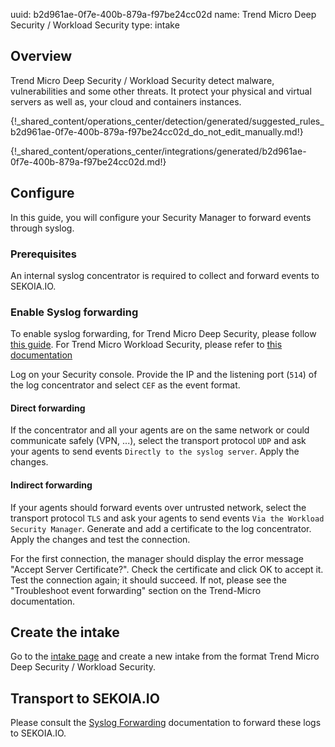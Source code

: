 uuid: b2d961ae-0f7e-400b-879a-f97be24cc02d
name: Trend Micro Deep Security / Workload Security
type: intake

## Overview

Trend Micro Deep Security / Workload Security detect malware, vulnerabilities and some other threats.
It protect your physical and virtual servers as well as, your cloud and containers instances.

{!_shared_content/operations_center/detection/generated/suggested_rules_b2d961ae-0f7e-400b-879a-f97be24cc02d_do_not_edit_manually.md!}

{!_shared_content/operations_center/integrations/generated/b2d961ae-0f7e-400b-879a-f97be24cc02d.md!}

## Configure

In this guide, you will configure your Security Manager to forward events through syslog.

### Prerequisites

An internal syslog concentrator is required to collect and forward events to SEKOIA.IO.

### Enable Syslog forwarding

To enable syslog forwarding, for Trend Micro Deep Security, please follow [this guide](https://help.deepsecurity.trendmicro.com/20_0/on-premise/event-syslog.html).
For Trend Micro Workload Security, please refer to [this documentation](https://cloudone.trendmicro.com/docs/workload-security/event-syslog/)

Log on your Security console. Provide the IP and the listening port (`514`) of the log concentrator and select `CEF` as the event format.

#### Direct forwarding

If the concentrator and all your agents are on the same network or could communicate safely (VPN, ...),
select the transport protocol `UDP` and ask your agents to send events `Directly to the syslog server`. 
Apply the changes.

#### Indirect forwarding

If your agents should forward events over untrusted network,
select the transport protocol `TLS` and ask your agents to send events `Via the Workload Security Manager`. 
Generate and add a certificate to the log concentrator.
Apply the changes and test the connection.

For the first connection, the manager should display the error message "Accept Server Certificate?".
Check the certificate and click OK to accept it. Test the connection again; it should succeed.
If not, please see the "Troubleshoot event forwarding" section on the Trend-Micro documentation.


## Create the intake

Go to the [intake page](https://app.sekoia.io/operations/intakes) and create a new intake from the format Trend Micro Deep Security / Workload Security.


## Transport to SEKOIA.IO

Please consult the [Syslog Forwarding](../../../ingestion_methods/sekoiaio_docker_concentrator/) documentation to forward these logs to SEKOIA.IO.
